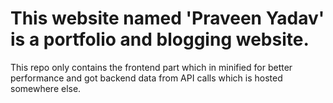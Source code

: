 # This website named 'Praveen Yadav' is a portfolio and blogging website.

This repo only contains the frontend part which in minified for better performance and got backend data from API calls which is hosted somewhere else.
